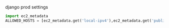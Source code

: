 django prod settings
```python
import ec2_metadata
ALLOWED_HOSTS = [ec2_metadata.get('local-ipv4'),ec2_metadata.get('public-ipv4')]
```

